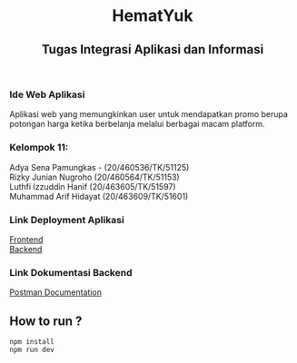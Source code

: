 <h1 align="center"> HematYuk
<h2 align="center"> Tugas Integrasi Aplikasi dan Informasi </h2><br>

<p><h3>Ide Web Aplikasi</h3></p>
Aplikasi web yang memungkinkan user untuk mendapatkan promo berupa potongan harga ketika berbelanja melalui berbagai macam platform.

<h3>Kelompok 11: </h3>
<p>Adya Sena Pamungkas - (20/460536/TK/51125)</br>
Rizky Junian Nugroho (20/460564/TK/51153)</br>
Luthfi Izzuddin Hanif (20/463605/TK/51597)</br>
Muhammad Arif Hidayat (20/463609/TK/51601)</p>

<h3>Link Deployment Aplikasi</h3>
<a href="https://paw-frontend-6nc1.vercel.app/">Frontend</a></br>
<a href="https://hemat-yuk-backend.vercel.app/">Backend</a>

<h3>Link Dokumentasi Backend</h3>
<a href="https://documenter.getpostman.com/view/23519033/2s93mBwz1e">Postman Documentation</a></br>

## How to run ?
```
npm install
npm run dev
```
